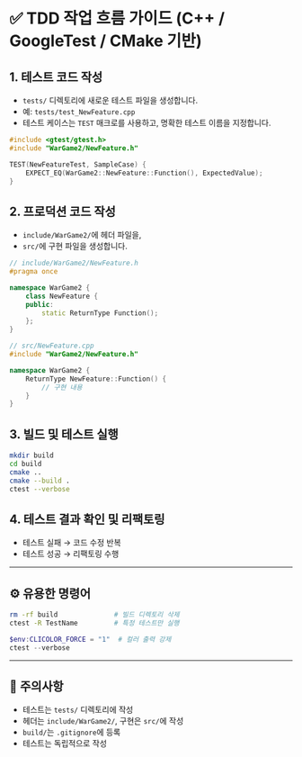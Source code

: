 # ✅ TDD 작업 흐름 가이드 (C++ / GoogleTest / CMake 기반)

## 1. 테스트 코드 작성

- `tests/` 디렉토리에 새로운 테스트 파일을 생성합니다.
- 예: `tests/test_NewFeature.cpp`
- 테스트 케이스는 `TEST` 매크로를 사용하고, 명확한 테스트 이름을 지정합니다.

```cpp
#include <gtest/gtest.h>
#include "WarGame2/NewFeature.h"

TEST(NewFeatureTest, SampleCase) {
    EXPECT_EQ(WarGame2::NewFeature::Function(), ExpectedValue);
}
```

## 2. 프로덕션 코드 작성

- `include/WarGame2/`에 헤더 파일을,
- `src/`에 구현 파일을 생성합니다.

```cpp
// include/WarGame2/NewFeature.h
#pragma once

namespace WarGame2 {
    class NewFeature {
    public:
        static ReturnType Function();
    };
}
```

```cpp
// src/NewFeature.cpp
#include "WarGame2/NewFeature.h"

namespace WarGame2 {
    ReturnType NewFeature::Function() {
        // 구현 내용
    }
}
```

## 3. 빌드 및 테스트 실행

```bash
mkdir build
cd build
cmake ..
cmake --build .
ctest --verbose
```

## 4. 테스트 결과 확인 및 리팩토링

- 테스트 실패 → 코드 수정 반복
- 테스트 성공 → 리팩토링 수행

---

## ⚙️ 유용한 명령어

```bash
rm -rf build              # 빌드 디렉토리 삭제
ctest -R TestName         # 특정 테스트만 실행
```

```powershell
$env:CLICOLOR_FORCE = "1"  # 컬러 출력 강제
ctest --verbose
```

---

## 📝 주의사항

- 테스트는 `tests/` 디렉토리에 작성
- 헤더는 `include/WarGame2/`, 구현은 `src/`에 작성
- `build/`는 `.gitignore`에 등록
- 테스트는 독립적으로 작성
